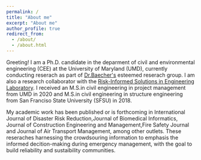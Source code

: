 ```yaml
---
permalink: /
title: "About me"
excerpt: "About me"
author_profile: true
redirect_from: 
  - /about/
  - /about.html
---
```


Greeting! I am a Ph.D. candidate in the deparment of civil and environmental engineering (CEE) at the University of Maryland (UMD), currently conducting reserach as part of [Dr.Baecher's](https://cee.umd.edu/clark/faculty/244/Gregory-B-Baecher) esteemed reserach group. I am also a research collaborator with the 
[Risk-Informed Solutions in Engineering Laboratory](https://riselab.umd.edu/). I received an M.S.in civil engineering in project management from UMD in 2020 and M.S.in civil engineering in structure engineering from San Franciso State University (SFSU) in 2018. 

My academic work has been published or is forthcoming in International Journal of Disaster Risk Reduction,Journal of Biomedical Informatics, Journal of Construction Engineering and Management,Fire Safety Journal and Journal of Air Transport Management, among other outlets. These reseraches harnessing the crowdsouring information to emphasis the informed decition-making during emergency management, with the goal to build reliability and sustaibility communities. 





